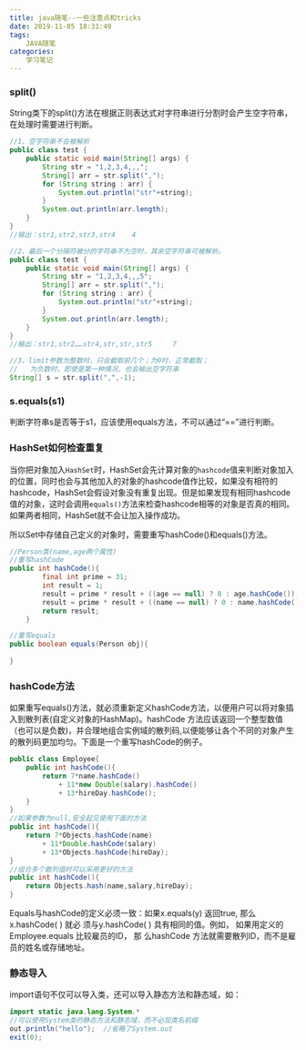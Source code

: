 ```yaml
---
title: java随笔--一些注意点和tricks
date: 2019-11-05 18:31:49
tags:
	JAVA随笔
categories:
	学习笔记
---
```


### split()

String类下的split()方法在根据正则表达式对字符串进行分割时会产生空字符串，在处理时需要进行判断。

```java
//1、空字符串不会被解析
public class test {
	public static void main(String[] args) {
		String str = "1,2,3,4,,,";
		String[] arr = str.split(",");
		for (String string : arr) {
			System.out.println("str"+string);
		}
		System.out.println(arr.length);
	}
}
//输出：str1,str2,str3,str4    4

//2、最后一个分隔符被分的字符串不为空时，其余空字符串可被解析。
public class test {
	public static void main(String[] args) {
		String str = "1,2,3,4,,,5";
		String[] arr = str.split(",");
		for (String string : arr) {
			System.out.println("str"+string);
		}
		System.out.println(arr.length);
	}
}
//输出：str1,str2……str4,str,str,str5     7

//3、limit参数为整数时，只会截取前几个；为0时，正常截取；
//	 为负数时，即使是第一种情况，也会输出空字符串
String[] s = str.split(",",-1);
```

### s.equals(s1)

判断字符串s是否等于s1，应该使用equals方法，不可以通过“==”进行判断。

### HashSet如何检查重复

当你把对象加入`HashSet`时，HashSet会先计算对象的`hashcode`值来判断对象加入的位置，同时也会与其他加入的对象的hashcode值作比较，如果没有相符的hashcode，HashSet会假设对象没有重复出现。但是如果发现有相同hashcode值的对象，这时会调用`equals()`方法来检查hashcode相等的对象是否真的相同。如果两者相同，HashSet就不会让加入操作成功。

所以Set中存储自己定义的对象时，需要重写hashCode()和equals()方法。

```java
//Person类(name,age两个属性)
//重写hashCode
public int hashCode(){
        final int prime = 31;
        int result = 1;
        result = prime * result + ((age == null) ? 0 : age.hashCode());
        result = prime * result + ((name == null) ? 0 : name.hashCode());
        return result;
    }

//重写equals
public boolean equals(Person obj){
	
}
```

### hashCode方法

如果重写equals()方法，就必须重新定义hashCode方法，以便用户可以将对象插入到散列表(自定义对象的HashMap)。hashCode 方法应该返回一个整型数值（也可以是负数)，并合理地组合实例域的散列码,以便能够让各个不同的对象产生的散列码更加均匀。下面是一个重写hashCode的例子。

```java
public class Employee{
	public int hashCode(){
		return 7*name.hashCode()
			+ 11*new Double(salary).hashCode()
			+ 13*hireDay.hashCode();
	}
}
//如果参数为null,安全起见使用下面的方法
public int hashCode(){
    return 7*Objects.hashCode(name)
        + 11*Double.hashCode(salary)
        + 13*Objects.hashCode(hireDay);
}
//组合多个散列值时可以采用更好的方法
public int hashCode(){
    return Objects.hash(name,salary,hireDay);
}
```

Equals与hashCode的定义必须一致：如果x.equals(y) 返回true, 那么x.hashCode( ) 就必
须与y.hashCode( ) 具有相同的值。例如， 如果用定义的Employee.equals 比较雇员的ID， 那
么hashCode 方法就需要散列ID，而不是雇员的姓名或存储地址。

### 静态导入

import语句不仅可以导入类，还可以导入静态方法和静态域，如：

```java
import static java.lang.System.*
//可以使用System类的静态方法和静态域，而不必加类名前缀
out.println("hello");  //省略了System.out
exit(0);
```


